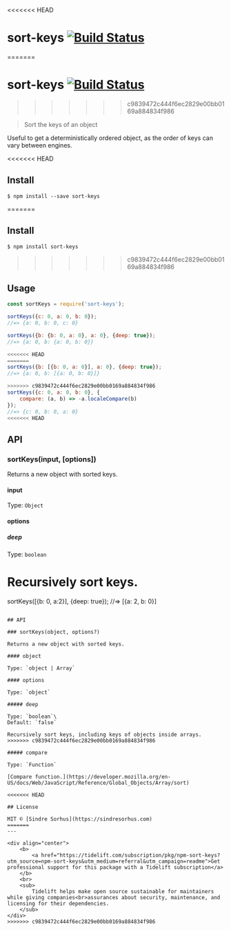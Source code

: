 <<<<<<< HEAD
# sort-keys [![Build Status](https://travis-ci.org/sindresorhus/sort-keys.svg?branch=master)](https://travis-ci.org/sindresorhus/sort-keys)
=======
# sort-keys [![Build Status](https://travis-ci.com/sindresorhus/sort-keys.svg?branch=master)](https://travis-ci.com/github/sindresorhus/sort-keys)
>>>>>>> c9839472c444f6ec2829e00bb0169a884834f986

> Sort the keys of an object

Useful to get a deterministically ordered object, as the order of keys can vary between engines.

<<<<<<< HEAD

## Install

```
$ npm install --save sort-keys
```


=======
## Install

```
$ npm install sort-keys
```

>>>>>>> c9839472c444f6ec2829e00bb0169a884834f986
## Usage

```js
const sortKeys = require('sort-keys');

sortKeys({c: 0, a: 0, b: 0});
//=> {a: 0, b: 0, c: 0}

sortKeys({b: {b: 0, a: 0}, a: 0}, {deep: true});
//=> {a: 0, b: {a: 0, b: 0}}

<<<<<<< HEAD
=======
sortKeys({b: [{b: 0, a: 0}], a: 0}, {deep: true});
//=> {a: 0, b: [{a: 0, b: 0}]}

>>>>>>> c9839472c444f6ec2829e00bb0169a884834f986
sortKeys({c: 0, a: 0, b: 0}, {
	compare: (a, b) => -a.localeCompare(b)
});
//=> {c: 0, b: 0, a: 0}
<<<<<<< HEAD
```


## API

### sortKeys(input, [options])

Returns a new object with sorted keys.

#### input

Type: `Object`

#### options

##### deep

Type: `boolean`

Recursively sort keys.
=======

sortKeys([{b: 0, a:2}], {deep: true});
//=> [{a: 2, b: 0}]
```

## API

### sortKeys(object, options?)

Returns a new object with sorted keys.

#### object

Type: `object | Array`

#### options

Type: `object`

##### deep

Type: `boolean`\
Default: `false`

Recursively sort keys, including keys of objects inside arrays.
>>>>>>> c9839472c444f6ec2829e00bb0169a884834f986

##### compare

Type: `Function`

[Compare function.](https://developer.mozilla.org/en-US/docs/Web/JavaScript/Reference/Global_Objects/Array/sort)

<<<<<<< HEAD

## License

MIT © [Sindre Sorhus](https://sindresorhus.com)
=======
---

<div align="center">
	<b>
		<a href="https://tidelift.com/subscription/pkg/npm-sort-keys?utm_source=npm-sort-keys&utm_medium=referral&utm_campaign=readme">Get professional support for this package with a Tidelift subscription</a>
	</b>
	<br>
	<sub>
		Tidelift helps make open source sustainable for maintainers while giving companies<br>assurances about security, maintenance, and licensing for their dependencies.
	</sub>
</div>
>>>>>>> c9839472c444f6ec2829e00bb0169a884834f986
